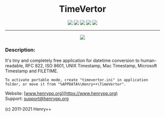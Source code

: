 <h1 align="center">TimeVertor</h1>

<p align="center">
	<a href="https://github.com/henrypp/timevertor/releases"><img src="https://img.shields.io/github/v/release/henrypp/timevertor?style=flat-square&include_prereleases&label=version" /></a>
	<a href="https://github.com/henrypp/timevertor/releases"><img src="https://img.shields.io/github/downloads/henrypp/timevertor/total.svg?style=flat-square" /></a>
	<a href="https://github.com/henrypp/timevertor/issues"><img src="https://img.shields.io/github/issues-raw/henrypp/timevertor.svg?style=flat-square&label=issues" /></a>
	<a href="https://github.com/henrypp/timevertor/graphs/contributors"><img src="https://img.shields.io/github/contributors/henrypp/timevertor?style=flat-square" /></a>
	<a href="https://github.com/henrypp/timevertor/blob/master/LICENSE"><img src="https://img.shields.io/github/license/henrypp/timevertor?style=flat-square" /></a>
</p>

-------

<p align="center">
	<img src="https://www.henrypp.org/images/timevertor.png?upd" />
</p>

### Description:
It's tiny and completely free application for datetime conversion to human-readable, RFC 822, ISO 8601, UNIX Timestamp, Mac Timestamp, Microsoft Timestamp and FILETIME.

```
To activate portable mode, create "timevertor.ini" in application folder, or move it from "%APPDATA%\Henry++\TimeVertor".
```

Website: [www.henrypp.org](https://www.henrypp.org)<br />
Support: support@henrypp.org<br />
<br />
(c) 2011-2021 Henry++
